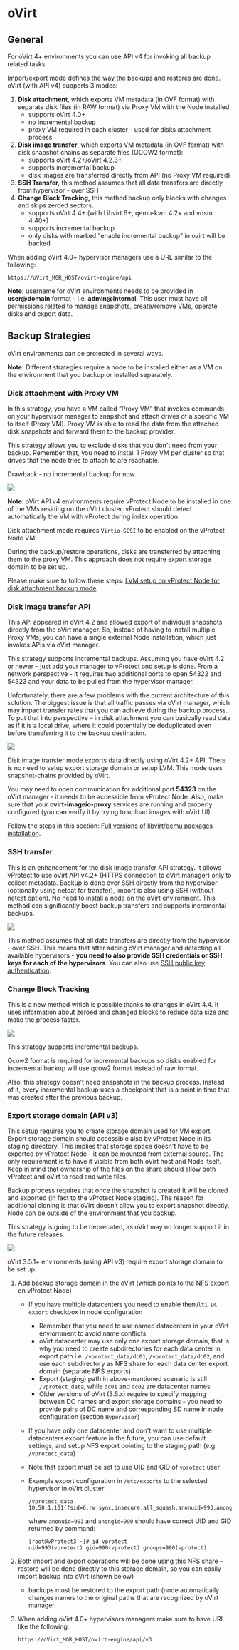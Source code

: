 # oVirt

## General

For oVirt 4+ environments you can use API v4 for invoking all backup related tasks.

Import/export mode defines the way the backups and restores are done. oVirt \(with API v4\) supports 3 modes:

1. **Disk attachment**, which exports VM metadata \(in OVF format\) with separate disk files \(in RAW format\) via Proxy VM with the Node installed.
   * supports oVirt 4.0+
   * no incremental backup
   * proxy VM required in each cluster - used for disks attachment process
2. **Disk image transfer**, which exports VM metadata \(in OVF format\) with disk snapshot chains as separate files \(QCOW2 format\):
   * supports oVirt 4.2+/oVirt 4.2.3+
   * supports incremental backup
   * disk images are transferred directly from API \(no Proxy VM required\)
3. **SSH Transfer,** this method assumes that all data transfers are directly from hypervisor - over SSH
4. **Change Block Tracking,** this method backup only blocks with changes and skips zeroed sectors.
   * supports oVirt 4.4+ \(with Libvirt 6+, qemu-kvm 4.2+ and vdsm 4.40+\)
   * supports incremental backup
   * only disks with marked "enable incremental backup" in ovirt will be backed

When adding oVirt 4.0+ hypervisor managers use a URL similar to the following:

```text
https://oVirt_MGR_HOST/ovirt-engine/api
```

**Note:** username for oVirt environments needs to be provided in **user@domain** format - i.e. **admin@internal**. This user must have all permissions related to manage snapshots, create/remove VMs, operate disks and export data.

## Backup Strategies

oVirt environments can be protected in several ways.

**Note:** Different strategies require a node to be installed either as a VM on the environment that you backup or installed separately.

### Disk attachment with Proxy VM

In this strategy, you have a VM called “Proxy VM” that invokes commands on your hypervisor manager to snapshot and attach drives of a specific VM to itself \(Proxy VM\). Proxy VM is able to read the data from the attached disk snapshots and forward them to the backup provider.

This strategy allows you to exclude disks that you don't need from your backup. Remember that, you need to install 1 Proxy VM per cluster so that drives that the node tries to attach to are reachable.

Drawback - no incremental backup for now.

![](../../../.gitbook/assets/deployment-vprotect-ovirt-disk-attachment.png)

**Note**: oVirt API v4 environments require vProtect Node to be installed in one of the VMs residing on the oVirt cluster. vProtect should detect automatically the VM with vProtect during index operation.

Disk attachment mode requires `Virtio-SCSI` to be enabled on the vProtect Node VM:

During the backup/restore operations, disks are transferred by attaching them to the proxy VM. This approach does not require export storage domain to be set up.

Please make sure to follow these steps: [LVM setup on vProtect Node for disk attachment backup mode](../../common-tasks/lvm-setup-on-vprotect-node-for-disk-attachment-backup-mode.md).

### Disk image transfer API

This API appeared in oVirt 4.2 and allowed export of individual snapshots directly from the oVirt manager. So, instead of having to install multiple Proxy VMs, you can have a single external Node installation, which just invokes APIs via oVirt manager.

This strategy supports incremental backups. Assuming you have oVirt 4.2 or newer – just add your manager to vProtect and setup is done. From a network perspective - it requires two additional ports to open 54322 and 54323 and your data to be pulled from the hypervisor manager.

Unfortunately, there are a few problems with the current architecture of this solution. The biggest issue is that all traffic passes via oVirt manager, which may impact transfer rates that you can achieve during the backup process. To put that into perspective – in disk attachment you can basically read data as if it is a local drive, where it could potentially be deduplicated even before transferring it to the backup destination.

![](../../../.gitbook/assets/deployment-vprotect-ovirt-disk-image-transfer.png)

Disk image transfer mode exports data directly using oVirt 4.2+ API. There is no need to setup export storage domain or setup LVM. This mode uses snapshot-chains provided by oVirt.

You may need to open communication for additional port **54323** on the oVirt manager - it needs to be accessible from vProtect Node. Also, make sure that your **ovirt-imageio-proxy** services are running and properly configured \(you can verify it by trying to upload images with oVirt UI\).

Follow the steps in this section: [Full versions of libvirt/qemu packages installation](../../common-tasks/full-versions-of-libvirt-qemu-packages-installation.md).

### SSH transfer

This is an enhancement for the disk image transfer API strategy. It allows vProtect to use oVirt API v4.2+ \(HTTPS connection to oVirt manager\) only to collect metadata. Backup is done over SSH directly from the hypervisor \(optionally using netcat for transfer\), import is also using SSH \(without netcat option\). No need to install a node on the oVirt environment. This method can significantly boost backup transfers and supports incremental backups.

![](../../../.gitbook/assets/deployment-vprotect-ovirt-ssh-transfer.png)

This method assumes that all data transfers are directly from the hypervisor - over SSH. This means that after adding oVirt manager and detecting all available hypervisors - **you need to also provide SSH credentials or SSH keys for each of the hypervisors**. You can also use [SSH public key authentication](red-hat-virtualization.md).

### Change Block Tracking

This is a new method which is possible thanks to changes in oVirt 4.4. It uses information about zeroed and changed blocks to reduce data size and make the process faster.

![](../../../.gitbook/assets/vprotect_ovirt-cbt.jpg)

This strategy supports incremental backups.

Qcow2 format is required for incremental backups so disks enabled for incremental backup will use qcow2 format instead of raw format.

Also, this strategy doesn't need snapshots in the backup process. Instead of it, every incremental backup uses a checkpoint that is a point in time that was created after the previous backup.

### Export storage domain \(API v3\)

This setup requires you to create storage domain used for VM export. Export storage domain should accessible also by vProtect Node in its staging directory. This implies that storage space doesn't have to be exported by vProtect Node - it can be mounted from external source. The only requirement is to have it visible from both oVirt host and Node itself. Keep in mind that ownership of the files on the share should allow both vProtect and oVirt to read and write files.

Backup process requires that once the snapshot is created it will be cloned and exported \(in fact to the vProtect Node staging\). The reason for additional cloning is that oVirt doesn’t allow you to export snapshot directly. Node can be outside of the environment that you backup.

This strategy is going to be deprecated, as oVirt may no longer support it in the future releases.

![](../../../.gitbook/assets/deployment-vprotect-ovirt-export-storage-domain.png)

oVirt 3.5.1+ environments \(using API v3\) require export storage domain to be set up.

1. Add backup storage domain in the oVirt \(which points to the NFS export on vProtect Node\)
   * If you have multiple datacenters you need to enable the`Multi DC export` checkbox in node configuration
     * Remember that you need to use named datacenters in your oVirt enviornment to avoid name conflicts
     * oVirt datacenter may use only one export storage domain, that is why you need to create subdirectories for each data center in export path i.e. `/vprotect_data/dc01`, `/vprotect_data/dc02`, and use each subdirectory as NFS share for each data center export domain \(separate NFS exports\)
     * Export \(staging\) path in above-mentioned scenario is still `/vprotect_data`, while `dc01` and `dc02` are datacenter names
     * Older versions of oVirt \(3.5.x\) require to specify mapping between DC names and export storage domains - you need to provide pairs of DC name and corresponding SD name in node configuration \(section `Hypervisor`\)
   * If you have only one datacenter and don't want to use multiple datacenters export feature in the future, you can use default settings, and setup NFS export pointing to the staging path \(e.g. `/vprotect_data`\)
   * Note that export must be set to use UID and GID of `vprotect` user
   * Example export configuration in `/etc/exports` to the selected hypervisor in oVirt cluster:

     ```text
     /vprotect_data    10.50.1.101(fsid=6,rw,sync,insecure,all_squash,anonuid=993,anongid=990)
     ```

     where `anonuid=993` and `anongid=990` should have correct UID and GID returned by command:

     ```text
     [root@vProtect3 ~]# id vprotect
     uid=993(vprotect) gid=990(vprotect) groups=990(vprotect)
     ```
2. Both import and export operations will be done using this NFS share – restore will be done directly to this storage domain, so you can easily import backup into oVirt \(shown below\)
   * backups must be restored to the export path \(node automatically changes names to the original paths that are recognized by oVirt manager.
3. When adding oVirt 4.0+ hypervisors managers make sure to have URL like the following:

   ```text
   https://oVirt_MGR_HOST/ovirt-engine/api/v3
   ```


